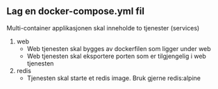 ## Lag en docker-compose.yml fil
Multi-container applikasjonen skal inneholde to tjenester (services)
1. web
   - Web tjenesten skal bygges av dockerfilen som ligger under web
   - Web tjenesten skal eksportere porten som er tilgjengelig i web tjenesten
2. redis
   - Tjenesten skal starte et redis image. Bruk gjerne redis:alpine
   

